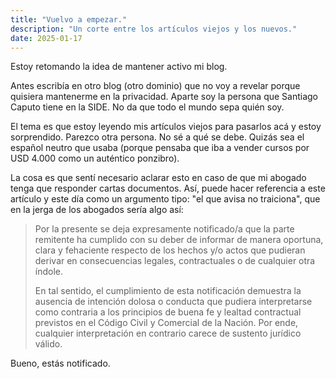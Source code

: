 ```yaml
---
title: "Vuelvo a empezar."
description: "Un corte entre los artículos viejos y los nuevos."
date: 2025-01-17
---
```

Estoy retomando la idea de mantener activo mi blog.

Antes escribía en otro blog (otro dominio) que no voy a revelar porque quisiera mantenerme en la privacidad. Aparte soy la persona que Santiago Caputo tiene en la SIDE. No da que todo el mundo sepa quién soy.

El tema es que estoy leyendo mis artículos viejos para pasarlos acá y estoy sorprendido. Parezco otra persona. No sé a qué se debe. Quizás sea el español neutro que usaba (porque pensaba que iba a vender cursos por USD 4.000 como un auténtico ponzibro).

La cosa es que sentí necesario aclarar esto en caso de que mi abogado tenga que responder cartas documentos. Así, puede hacer referencia a este artículo y este día como un argumento tipo: "el que avisa no traiciona", que en la jerga de los abogados sería algo así:

> Por la presente se deja expresamente notificado/a que la parte remitente ha cumplido con su deber de informar de manera oportuna, clara y fehaciente respecto de los hechos y/o actos que pudieran derivar en consecuencias legales, contractuales o de cualquier otra índole.
>
> En tal sentido, el cumplimiento de esta notificación demuestra la ausencia de intención dolosa o conducta que pudiera interpretarse como contraria a los principios de buena fe y lealtad contractual previstos en el Código Civil y Comercial de la Nación. Por ende, cualquier interpretación en contrario carece de sustento jurídico válido.
>
Bueno, estás notificado.